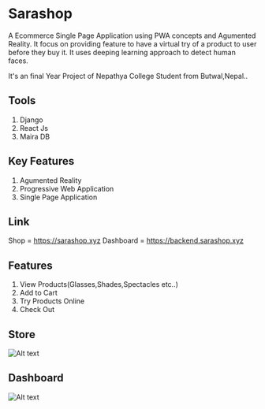# Sarashop

A Ecommerce Single Page Application using PWA concepts and Agumented Reality.
It focus on providing feature to have a virtual try of a product to user before they buy it.
It uses deeping learning approach to detect human faces.

It's an final Year Project of Nepathya College Student from Butwal,Nepal..

## Tools

1) Django
2) React Js
2) Maira DB

## Key Features

1) Agumented Reality
2) Progressive Web Application
3) Single Page Application

## Link
Shop = https://sarashop.xyz
Dashboard = https://backend.sarashop.xyz
## Features

1) View Products(Glasses,Shades,Spectacles etc..)
2) Add to Cart
3) Try Products Online
4) Check Out

## Store
   ![Alt text](https://backend.sarashop.xyz/shop.png)
   
## Dashboard
   ![Alt text](https://backend.sarashop.xyz/dashboard.png)


